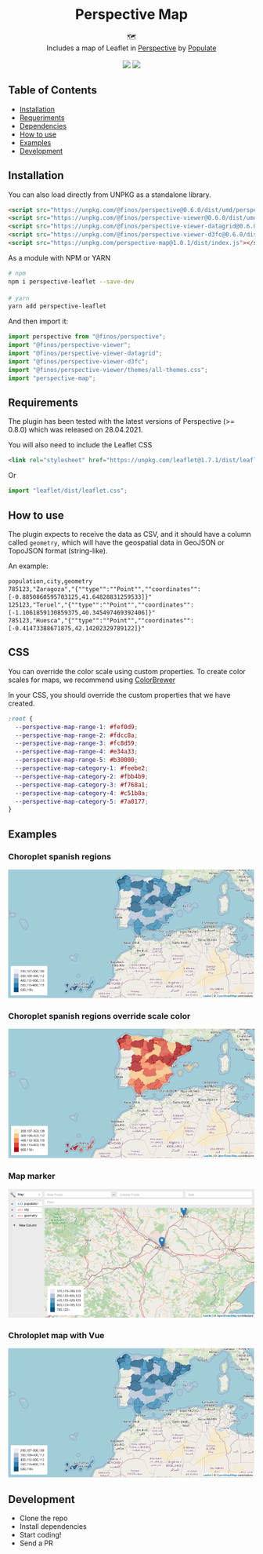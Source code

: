 <h1 align="center">Perspective Map</h1>

<div align="center">
  🗺
</div>
<div align="center">
  Includes a map of Leaflet in <a href="https://github.com/finos/perspective/">Perspective</a> by <a href="https://populate.tools">Populate</a>
</div>
<br />

<div align="center">
    <img src="https://img.shields.io/bundlephobia/minzip/perspective-map"/>
    <img src="https://img.shields.io/npm/v/perspective-map"/>
</div>

## Table of Contents
- [Installation](#Installation)
- [Requeriments](#requeriments)
- [Dependencies](#Dependencies)
- [How to use](#use)
- [Examples](#examples)
- [Development](#Development)

## Installation

You can also load directly from UNPKG as a standalone library.

```html
<script src="https://unpkg.com/@finos/perspective@0.6.0/dist/umd/perspective.js"></script>
<script src="https://unpkg.com/@finos/perspective-viewer@0.6.0/dist/umd/perspective-viewer.js"></script>
<script src="https://unpkg.com/@finos/perspective-viewer-datagrid@0.6.0/dist/umd/perspective-viewer-datagrid.js"></script>
<script src="https://unpkg.com/@finos/perspective-viewer-d3fc@0.6.0/dist/umd/perspective-viewer-d3fc.js"></script>
<script src="https://unpkg.com/perspective-map@1.0.1/dist/index.js"></script>
```

As a module with NPM or YARN

```bash
# npm
npm i perspective-leaflet --save-dev

# yarn
yarn add perspective-leaflet
```

And then import it:

```javascript
import perspective from "@finos/perspective";
import "@finos/perspective-viewer";
import "@finos/perspective-viewer-datagrid";
import "@finos/perspective-viewer-d3fc";
import "@finos/perspective-viewer/themes/all-themes.css";
import "perspective-map";
```


## Requirements

The plugin has been tested with the latest versions of Perspective (>= 0.8.0) which was released on 28.04.2021.

You will also need to include the Leaflet CSS

```html
<link rel="stylesheet" href="https://unpkg.com/leaflet@1.7.1/dist/leaflet.css" />
```

Or

```javascript
import "leaflet/dist/leaflet.css";
```

## How to use

The plugin expects to receive the data as CSV, and it should have a column called `geometry`, which will have the geospatial data in GeoJSON or TopoJSON format (string-like).

An example:

```csv
population,city,geometry
785123,"Zaragoza","{""type"":""Point"",""coordinates"":[-0.8850860595703125,41.64828831259533]}"
125123,"Teruel","{""type"":""Point"",""coordinates"":[-1.1061859130859375,40.345497469392406]}"
785123,"Huesca","{""type"":""Point"",""coordinates"":[-0.41473388671875,42.14202329789122]}"
```


## CSS

You can override the color scale using custom properties. To create color scales for maps, we recommend using [ColorBrewer](https://colorbrewer2.org/#type=sequential&scheme=BuGn&n=3)

In your CSS, you should override the custom properties that we have created.

```css
:root {
  --perspective-map-range-1: #fef0d9;
  --perspective-map-range-2: #fdcc8a;
  --perspective-map-range-3: #fc8d59;
  --perspective-map-range-4: #e34a33;
  --perspective-map-range-5: #b30000;
  --perspective-map-category-1: #feebe2;
  --perspective-map-category-2: #fbb4b9;
  --perspective-map-category-3: #f768a1;
  --perspective-map-category-4: #c51b8a;
  --perspective-map-category-5: #7a0177;
}
```

## Examples

<div>
<h3>Choroplet spanish regions</h3>
<a href="https://bl.ocks.org/jorgeatgu/0ec3f662231e1222b24d1a62a58780fb">
  <img src="https://raw.githubusercontent.com/PopulateTools/perspective-map/main/images/chroloplet.png"/>
</a>
</div>
<div>
<h3>Choroplet spanish regions override scale color</h3>
<a href="https://bl.ocks.org/jorgeatgu/bd2a217bec9297a81f07d32fe7c24f2a">
  <img src="https://raw.githubusercontent.com/PopulateTools/perspective-map/main/images/chroloplet-scale.png"/>
</a>
</div>
<div>
<h3>Map marker</h3>
<a href="https://bl.ocks.org/jorgeatgu/b9555928ff49ddbdceccda73c5ca248b">
  <img src="https://raw.githubusercontent.com/PopulateTools/perspective-map/main/images/map-marker.png"/>
</a>
</div>
<div>
<h3>Chroloplet map with Vue</h3>
<a href="https://codesandbox.io/s/j1hk0">
  <img src="https://raw.githubusercontent.com/PopulateTools/perspective-map/main/images/chroloplet.png"/>
</a>
</div>


## Development

- Clone the repo
- Install dependencies
- Start coding! 
- Send a PR

